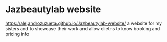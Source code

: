 # Jazbeautylab website
https://alejandrozuzueta.github.io/Jazbeautylab-website/
a website for my sisters and to showcase their work and allow clietns to know booking and pricing info